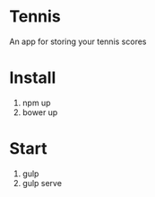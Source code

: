 # Tennis

An app for storing your tennis scores

# Install
1. npm up
2. bower up


# Start
1. gulp
2. gulp serve